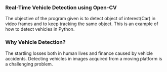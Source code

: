 ### Real-Time Vehicle Detection using Open-CV

The objective of the program given is to detect object of interest(Car) in video frames and to keep tracking the same object. This is an example of how to detect vehicles in Python.

### Why Vehicle Detection?

The startling losses both in human lives and finance caused by vehicle accidents.
Detecting vehicles in images acquired from a moving platform is a challenging problem.
